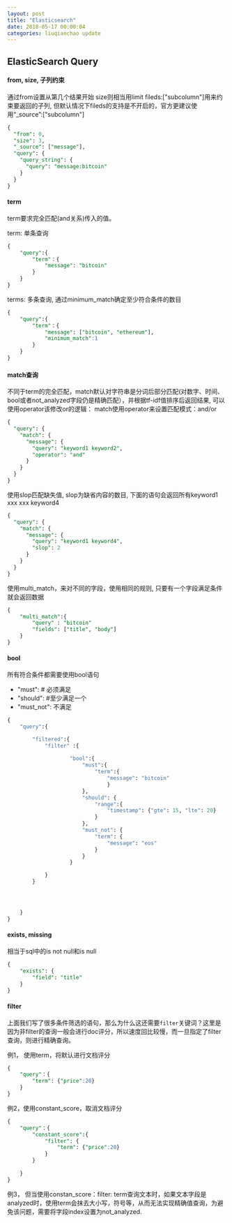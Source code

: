 ```yaml
--- 
layout: post 
title: "Elasticsearch" 
date: 2018-05-17 00:00:04 
categories: liuqianchao update
---
```


## ElasticSearch Query

#### from, size, 子列约束 

通过from设置从第几个结果开始
size则相当用limit
fileds:["subcolumn"]用来约束要返回的子列, 但默认情况下fileds的支持是不开启的，官方更建议使用“_source”:["subcolumn"]

```sql
{
  "from": 0,
  "size": 3,
  "_source": ["message"],
  "query": {
    "query_string": {
      "query": "message:bitcoin"
    }
  }
}
```

#### term

term要求完全匹配(and关系)传入的值。

term: 单条查询

```sql
{
    "query":{
        "term"：{
            "message": "bitcoin"
        }
    }
}
```

terms: 多条查询, 通过minimum_match确定至少符合条件的数目

```sql
{
    "query":{
        "term"：{
            "message": ["bitcoin", "ethereum"],
            "minimum_match":1
        }
    }
}
```

#### match查询

不同于term的完全匹配，match默认对字符串是分词后部分匹配(对数字、时间、bool或者not_analyzed字段仍是精确匹配），并根据tf-idf值排序后返回结果, 可以使用operator该修改or的逻辑：
match使用operator来设置匹配模式：and/or

```sql
{
  "query": {
    "match": {
      "message": {
        "query": "keyword1 keyword2",
        "operator": "and"
      }
    }
  }
}
```

使用slop匹配缺失值, slop为缺省内容的数目, 下面的语句会返回所有keyword1 xxx xxx keyword4

```sql
{
  "query": {
    "match": {
      "message": {
        "query": "keyword1 keyword4",
        "slop": 2
      }
    }
  }
}
```

使用multi_match，来对不同的字段，使用相同的规则, 只要有一个字段满足条件就会返回数据

```sql
{
    "multi_match":{
        "query" : "bitcoin"
        "fields": ["title", "body"]
    }
}
```


#### bool

所有符合条件都需要使用bool语句

- "must":  # 必须满足
- "should":  #至少满足一个
- "must_not": 不满足


```python
{
    "query":{

        "filtered":{
            "filter" :{
                
                    "bool":{
                        "must":{
                            "term":{
                                "message": "bitcoin"
                                }
                        },
                        "should": {
                            "range":{
                                "timestamp": {"gte": 15, "lte": 20}
                            }
                        },
                        "must_not": {
                            "term": {
                                "message": "eos"
                            }
                        }
                    }

            }
        }




    }
}
```


#### exists, missing

相当于sql中的is not null和is null

```sql
{
    "exists": {
        "field": "title"
    }
}

```

#### filter

上面我们写了很多条件筛选的语句，那么为什么这还需要`filter`关键词？这里是因为非filter的查询一般会进行doc评分，所以速度回比较慢，而一旦指定了filter查询，则进行精确查询。

例1， 使用term，将默认进行文档评分
```sql
{
    "query"：{
        "term": {"price":20}
    }
}
```

例2，使用constant_score，取消文档评分

```sql
{
    "query"：{
        "constant_score":{
            "filter": {
                "term": {"price":20}
            }
        }
        
    }
}
```

例3， 但当使用constan_score：filter: term查询文本时，如果文本字段是analyzed时，使用term会抹去大小写，符号等，从而无法实现精确值查询，为避免该问题，需要将字段index设置为not_analyzed.
